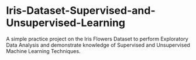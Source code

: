 # Iris-Dataset-Supervised-and-Unsupervised-Learning
A simple practice project on the Iris Flowers Dataset to perform Exploratory Data Analysis and demonstrate knowledge of Supervised and Unsupervised Machine Learning Techniques.  
